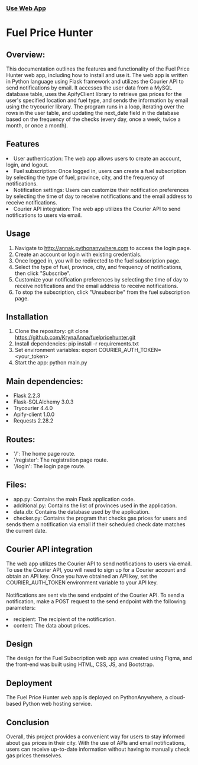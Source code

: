 ### <a href="http://annak.pythonanywhere.com/">Use Web App</a>
# Fuel Price Hunter

## Overview:
This documentation outlines the features and functionality of the Fuel Price Hunter web app, including how to install and use it. The web app is written in Python language using Flask framework and utilizes the Courier API to send notifications by email. 
It accesses the user data from a MySQL database table, uses the ApifyClient library to retrieve gas prices for the user's specified location and fuel type, and sends the information by email using the trycourier library. The program runs in a loop, iterating over the rows in the user table, and updating the next_date field in the database based on the frequency of the checks (every day, once a week, twice a month, or once a month). 

## Features
<li>User authentication: The web app allows users to create an account, login, and logout.
<li>Fuel subscription: Once logged in, users can create a fuel subscription by selecting the type of fuel, province, city, and the frequency of notifications.
<li>Notification settings: Users can customize their notification preferences by selecting the time of day to receive notifications and the email address to receive notifications.
<li>Courier API integration: The web app utilizes the Courier API to send notifications to users via email.

## Usage
1. Navigate to http://annak.pythonanywhere.com to access the login page.
2. Create an account or login with existing credentials.
3. Once logged in, you will be redirected to the fuel subscription page.
4. Select the type of fuel, province, city, and frequency of notifications, then click "Subscribe".
5. Customize your notification preferences by selecting the time of day to receive notifications and the email address to receive notifications.
6. To stop the subscription, click "Unsubscribe" from the fuel subscription page.


## Installation
1. Clone the repository: git clone https://github.com/KrynaAnna/fuelpricehunter.git
2. Install dependencies: pip install -r requirements.txt
3. Set environment variables: export COURIER_AUTH_TOKEN=<your_token>
4. Start the app: python main.py

## Main dependencies:
<li>Flask 2.2.3
<li>Flask-SQLAlchemy 3.0.3
<li>Trycourier 4.4.0
<li>Apify-client 1.0.0
<li>Requests 2.28.2

## Routes:
<li>'/': The home page route.
<li>'/register': The registration page route.
<li>'/login': The login page route.

## Files:
<li>app.py: Contains the main Flask application code.
<li>additional.py: Contains the list of provinces used in the application.
<li>data.db: Contains the database used by the application.
<li>checker.py: Contains the program that checks gas prices for users and sends them a notification via email if their scheduled check date matches the current date. 

## Courier API integration
The web app utilizes the Courier API to send notifications to users via email. To use the Courier API, you will need to sign up for a Courier account and obtain an API key. Once you have obtained an API key, set the COURIER_AUTH_TOKEN environment variable to your API key.
<br></br>
Notifications are sent via the send endpoint of the Courier API. To send a notification, make a POST request to the send endpoint with the following parameters:
<li>recipient: The recipient of the notification.
<li>content: The data about prices.

## Design
The design for the Fuel Subscription web app was created using Figma, and the front-end was built using HTML, CSS, JS, and Bootstrap.

## Deployment
The Fuel Price Hunter web app is deployed on PythonAnywhere, a cloud-based Python web hosting service.

## Conclusion
Overall, this project provides a convenient way for users to stay informed about gas prices in their city. With the use of APIs and email notifications, users can receive up-to-date information without having to manually check gas prices themselves.

